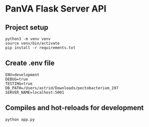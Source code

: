 # PanVA Flask Server API

## Project setup
```
python3 -m venv venv
source venv/bin/activate
pip install -r requirements.txt
```

## Create .env file

```
ENV=development
DEBUG=true
TESTING=true
DB_PATH=/Users/astrid/Downloads/pectobacterium_197
SERVER_NAME=localhost:5001
```


## Compiles and hot-reloads for development
```
python app.py
```